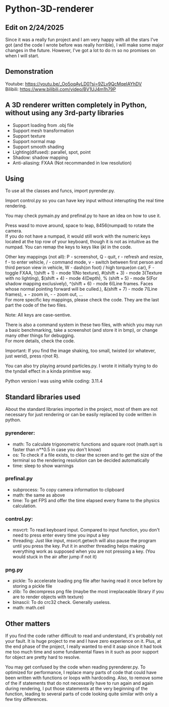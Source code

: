 # Python-3D-renderer
## Edit on 2/24/2025
Since it was a really fun project and I am very happy with all the stars I've got (and the code I wrote before was really horrible), I will make some major changes in the future. However, I've got a lot to do rn so no promises on when I will start.

## Demonstration
Youtube: https://youtu.be/_Oo5oqAyLD0?si=9ZLv9QcMqeIAYhDV  
Bilibili: https://www.bilibili.com/video/BV1UJ4m1h79P  

## A 3D renderer written completely in Python, without using any 3rd-party libraries
- Support loading from .obj file
- Support mesh transformation
- Support texture
- Support normal map
- Support smooth shading
- Lighting(difused): parallel, spot, point
- Shadow: shadow mapping
- Anti-aliasing: FXAA (Not recommanded in low resolution)

## Using
To use all the classes and funcs, import pyrender.py.  

Import control.py so you can have key input without interupting the real time rendering. 

You may check pymain.py and prefinal.py to have an idea on how to use it.  
  
Press wasd to move around, space to leap, 8456(numpad) to rotate the camera.  
If you do not have a numpad, it would still work with the numeric keys located at the top row of your keyboard, 
though it is not as intuitive as the numpad. You can remap the keys to keys like ijkl in the code.  

Other key mappings (not all): P - screenshot, Q - quit, r - refresh and resize, f - to enter vehicle, / - command mode, 
v - switch between first person and third person view in vehicle, W - dash(on foot) / high torque(on car), F - toggle 
FXAA, !(shift + 1) - mode 1(No texture), #(shift + 3) - mode 3(Texture with no lighting), $(shift + 4) - mode 4(Depth), %
(shift + 5) - mode 5(For shadow mapping exclusively), ^(shift + 6) - mode 6(Line frames. Faces whose normal pointing forward 
will be culled.), &(shift + 7) - mode 7(Line frames), + - zoom in, - - zoom out, ...  
For more specific key mappings, please check the code. They are the last part the code of the two files.  
  
Note: All keys are case-sentive.  

There is also a command system in these two files, with which you may run a basic 
benchmarking, take a screenshot (and store it in bmp), or change many other things
for debugging.  
For more details, check the code.  
  
Important: If you find the image shaking, too small, twisted (or whatever, just werid), press r(not R).  
  
You can also try playing around particles.py. I wrote it initially trying to do the tyndall effect in a kinda primitive way.  

Python version I was using while coding: 3.11.4  
  
## Standard libraries used
About the standard libraries imported in the project, most of them are not necessary for just rendering or can be easily replaced by code written in python.
### pyrenderer:  
- math: To calculate trigonometric functions and square root (math.sqrt is faster than n**0.5 in case you don't know)  
- os: To check if a file exists, to clear the screen and to get the size of the terminal so the rendering resolution can be decided automatically
- time: sleep to show warnings  
### prefinal.py  
- subprocess: To copy camera information to clipboard  
- math: the same as above  
- time: To get FPS and offer the time elapsed every frame to the physics calculation.  
### control.py:  
- msvcrt: To read keyboard input. Compared to input function, you don't need to press enter every time you input a key  
- threading: Just like input, msvcrt.getwch will also pause the program until you press the key. Put it in another threading helps making everything work as supposed when you are not pressing a key. (You would stuck in the air after jump if not it)  
### png.py  
- pickle: To accelerate loading png file after having read it once before by storing a pickle file  
- zlib: To decompress png file (maybe the most irreplaceable library if you are to render objects with texture)  
- binascii: To do crc32 check. Generally useless.  
- math: math.ceil

## Other matters
If you find the code rather difficult to read and understand, it's probably not your fault. It is huge project to me and I have zero experience on it. 
Plus, at the end phase of the project, I really wanted to end it asap since it had took me too much time and some fundamental flaws in it such as poor support for object are pretty hard to resolve.  
  
You may get confused by the code when reading pyrenderer.py. To optimized for performance, I replace many parts of code that could have been written with 
functions or loops with hardcoding. Also, to remove some of the if statements that do not necessarily have to run again and again during rendering, I put those statements at the very beginning of the function, leading to several parts of code looking quite similar with only a few tiny differences.  

